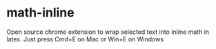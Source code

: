 # math-inline
Open source chrome extension to wrap selected text into inline math in latex. Just press Cmd+E on Mac or Win+E on Windows
